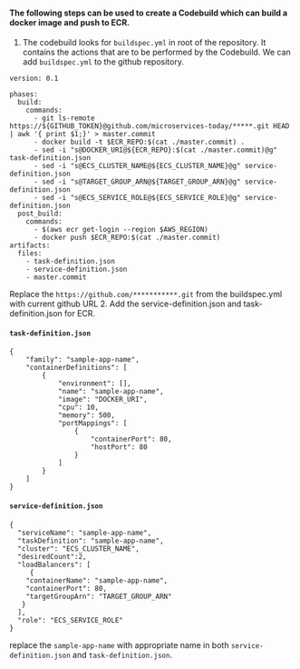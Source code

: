 #### The following steps can be used to create a Codebuild which can build a docker image and push to ECR.

1. The codebuild looks for `buildspec.yml` in root of the repository. It contains the actions that are to be performed by the Codebuild. We can add `buildspec.yml` to the github repository.
```
version: 0.1

phases:
  build:
    commands:
      - git ls-remote https://${GITHUB_TOKEN}@github.com/microservices-today/*****.git HEAD | awk '{ print $1;}' > master.commit
      - docker build -t $ECR_REPO:$(cat ./master.commit) .
      - sed -i "s@DOCKER_URI@${ECR_REPO}:$(cat ./master.commit)@g" task-definition.json
      - sed -i "s@ECS_CLUSTER_NAME@${ECS_CLUSTER_NAME}@g" service-definition.json
      - sed -i "s@TARGET_GROUP_ARN@${TARGET_GROUP_ARN}@g" service-definition.json
      - sed -i "s@ECS_SERVICE_ROLE@${ECS_SERVICE_ROLE}@g" service-definition.json
  post_build:
    commands:
      - $(aws ecr get-login --region $AWS_REGION)
      - docker push $ECR_REPO:$(cat ./master.commit)
artifacts:
  files:
    - task-definition.json
    - service-definition.json
    - master.commit
```
Replace the `https://github.com/***********.git` from the buildspec.yml with current github URL
2. Add the service-definition.json and task-definition.json for ECR.
#### `task-definition.json`
```
{
    "family": "sample-app-name",
    "containerDefinitions": [
        {
            "environment": [],
            "name": "sample-app-name",
            "image": "DOCKER_URI",
            "cpu": 10,
            "memory": 500,
            "portMappings": [
                {
                    "containerPort": 80,
                    "hostPort": 80
                }
            ]
        }
    ]
}
```
#### `service-definition.json`
```
{
  "serviceName": "sample-app-name",
  "taskDefinition": "sample-app-name",
  "cluster": "ECS_CLUSTER_NAME",
  "desiredCount":2,
  "loadBalancers": [
     {
    "containerName": "sample-app-name", 
    "containerPort": 80, 
    "targetGroupArn": "TARGET_GROUP_ARN"
   }
  ],
  "role": "ECS_SERVICE_ROLE"
}
```
replace the `sample-app-name` with appropriate name in both `service-definition.json` and `task-definition.json`.
